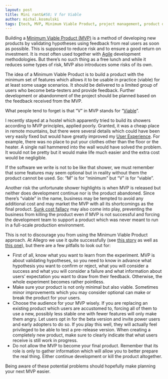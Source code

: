 ```yaml
---
layout: post
title: Mini rant&#58; V for Viable
author: michal.kosmulski
tags: [tech, MVP, Minimum Viable Product, project management, product development, agile]
---
```

Building a [Minimum Viable Product (MVP)](http://en.wikipedia.org/wiki/Minimum_viable_product) is a method of developing new products
by validating hypotheses using feedback from real users as soon as possible. This is supposed to reduce risk and to ensure a good
return on investment.
It is most often used together with [Agile](http://en.wikipedia.org/wiki/Agile_software_development) development methodologies.
But there’s no such thing as a free lunch and while it reduces some types of risk, MVP also introduces some risks of its own.

The idea of a Minimum Viable Product is to build a product with the minimum set of features which allows it to be usable in practice
(viable) for at least some usage scenarios. It should be delivered to a limited group of users who become beta-testers and provide
feedback. Further development or abandonment of the project should be planned based on the feedback received from the MVP.

What people tend to forget is that “V” in MVP stands for “[Viable](http://www.merriam-webster.com/dictionary/viable)”.

I recently stayed at a hostel which apparently tried to build its showers according to MVP principles, applied poorly. Granted, it was a
cheap place in remote mountains, but there were several details which could have been very easily fixed but would have greatly improved my
[User Experience](http://en.wikipedia.org/wiki/User_experience).
For example, there was no place to put your clothes other than the floor or the heater. A single nail hammered into the wall would
have solved the problem. It would not be pretty but it would make life much easier and the extra cost would be negligible.

If the software we write is not to be like that shower, we must remember that some features may seem optional but in reality without them
the product cannot be used. So: “M” is for “minimum” but “V” is for “viable”.

Another risk the unfortunate shower highlights is when MVP is released but neither does development continue nor is the product
abandoned. Since there’s “viable” in the name, business may be tempted to avoid any additional cost and may market the MVP with all its
shortcomings as the final product. [Sunk cost fallacy](http://en.wikipedia.org/wiki/Escalation_of_commitment) may also come
into play, preventing the business from killing the product even if MVP is not successful and forcing the development team to support a
product which was never meant to run in a full-scale production environment.

This is not to discourage you from using the Minimum Viable Product approach. At Allegro we use it quite successfully (see
[this story](/2014/10/story-about-delivering-products-part1.html) as well as [this one](/2015/01/story-about-delivering-products-part2.html)), but there are
a few pitfalls to look out for:

* First of all, know what you want to learn from the experiment. MVP is about validating hypotheses, so you need to know in advance what
hypothesis you want to confirm or reject, what you will consider a success and what you will consider a failure and what information
about users’ expectation you want to draw from their feedback. Otherwise, the whole experiment becomes rather pointless.
* Make sure your product is not only minimal but also viable. Sometimes minor improvements which you may consider optional can
make or break the product for your users.
* Choose the audience for your MVP wisely. If you are replacing an existing product which users are accustomed to, forcing
all of them to use a new, possibly less stable one with fewer features will only make them angry. Let users opt in for the beta
version and invite power users and early adopters to do so. If you play this well, they will actually feel privileged to be able to test a
pre-release version. When creating a completely new product, make sure to clearly indicate that what users receive is still work in
progress.
* Do not allow the MVP to become your final product. Remember that its role is only to gather information which will allow you to better
prepare the real thing. Either continue development or kill the product altogether.

Being aware of these potential problems should hopefully make planning your next MVP easier.
